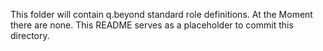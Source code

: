 This folder will contain q.beyond standard role definitions. At the Moment there are none.
This README serves as a placeholder to commit this directory.